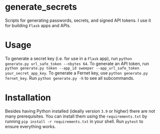 # generate_secrets
Scripts for generating passwords, secrets, and signed API tokens. I use it for building `Flask` apps and APIs.

# Usage
To generate a secret key (i.e. for use in a `Flask` app), run `python generate.py url_safe_token --nbytes 64`. To generate an API token, run `python generate.py token --app_id sweeper --app_url_safe_token your_secret_app_key`. To generate a Fernet key, use `python generate.py fernet_key`. Run `python generate.py -h` to see all subcommands.

# Installation
Besides having Python installed (ideally version `3.9` or higher) there are not many prerequisites. You can install them using the `requirements.txt` by running `pip install -r requirements.txt` in your shell. Run `pytest` to ensure everything works.
